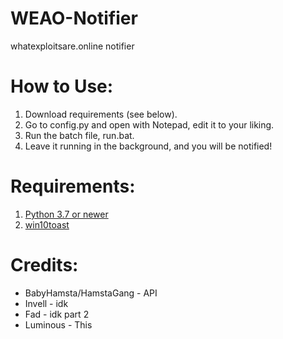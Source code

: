 # WEAO-Notifier
whatexploitsare.online notifier

# How to Use:

1. Download requirements (see below).
2. Go to config.py and open with Notepad, edit it to your liking.
3. Run the batch file, run.bat.
4. Leave it running in the background, and you will be notified!

# Requirements:
1. [Python 3.7 or newer](https://www.python.org/downloads/)
2. [win10toast](https://pypi.org/project/win10toast/)

# Credits:
- BabyHamsta/HamstaGang - API
- Invell - idk
- Fad - idk part 2
- Luminous - This
